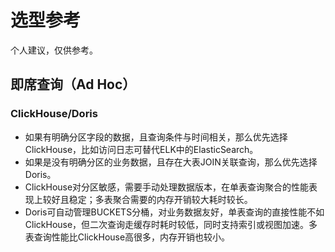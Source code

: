 # 选型参考

个人建议，仅供参考。

## 即席查询（Ad Hoc）

### ClickHouse/Doris

- 如果有明确分区字段的数据，且查询条件与时间相关，那么优先选择ClickHouse，比如访问日志可替代ELK中的ElasticSearch。
- 如果是没有明确分区的业务数据，且存在大表JOIN关联查询，那么优先选择Doris。
- ClickHouse对分区敏感，需要手动处理数据版本，在单表查询聚合的性能表现上较好且稳定；多表聚合需要的内存开销较大耗时较长。
- Doris可自动管理BUCKETS分桶，对业务数据友好，单表查询的直接性能不如ClickHouse，但二次查询走缓存时耗时较低，同时支持索引或视图加速。多表查询性能比ClickHouse高很多，内存开销也较小。
